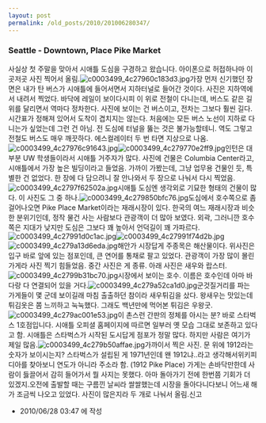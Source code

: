 ```yaml
---
layout: post
permalink: /old_posts/2010/201006280347/
---
```


### Seattle - Downtown, Place Pike Market


사실상 첫 주말을 맞아서 시애틀 도심을 구경하고 왔습니다. 아이폰으로 허접하나마 이곳저곳 사진 찍어서 올림.![c0003499_4c27960c183d3.jpg](201006280347/c0003499_4c27960c183d3.jpg)가장 먼저 신기했던 장면은 내가 탄 버스가 시애틀에 들어서면서 지하터널로 들어간 것이다. 사진은 지하역에서 내려서 찍었다. 바닥에 레일이 보이다시피 이 위로 전철이 다니는데, 버스도 같은 길 위를 달리면서 역마다 정차한다. 사진에 보이는 건 버스이고, 전차는 그보다 훨씬 길다. 시간표가 정해져 있어서 도착이 겹치지는 않는다. 처음에는 모든 버스 노선이 지하로 다니는가 싶었는데 그런 건 아님. 전 도심에 터널을 뚫는 것은 불가능할테니. 역도 그렇고 전철도 버스도 매우 깨끗하다. 에스컬레이터 두 번 타면 지상으로 나옴.![c0003499_4c27976c91643.jpg](201006280347/c0003499_4c27976c91643.jpg)![c0003499_4c279770e2ff9.jpg](201006280347/c0003499_4c279770e2ff9.jpg)인턴은 대부분 UW 학생들이라서 시애틀 거주자가 많다. 사진에 건물은 Columbia Center라고, 시애틀에서 가장 높은 빌딩이라고 들었음. 가까이 가봤는데, 그냥 업무용 건물인 듯, 특별한 건 없었다. 한 장에 다 담으려니 잘 안나와서 두 장으로 나눠서 다시 찍었음.![c0003499_4c2797f62502a.jpg](201006280347/c0003499_4c2797f62502a.jpg)시애틀 도심엔 생각외로 기묘한 형태의 건물이 많다. 이 사진도 그 중 하나.![c0003499_4c279850bfc76.jpg](201006280347/c0003499_4c279850bfc76.jpg)도심에서 호수쪽으로 좀 걸어나오면 Pike Place Market이라는 재래시장이 있다. 한국의 여느 재래시장과 비슷한 분위기인데, 정작 물건 사는 사람보다 관광객이 더 많아 보였다. 외곽, 그러니깐 호수쪽은 지대가 낮지만 도심은 그보다 꽤 높아서 언덕길이 꽤 가파르다.![c0003499_4c27991d0c1ac.jpg](201006280347/c0003499_4c27991d0c1ac.jpg)![c0003499_4c27991f74d2b.jpg](201006280347/c0003499_4c27991f74d2b.jpg)![c0003499_4c279a13d6eda.jpg](201006280347/c0003499_4c279a13d6eda.jpg)해안가 시장답게 주종목은 해산물이다. 위사진은 입구 바로 앞에 있는 점포인데, 큰 연어를 통채로 팔고 있었다. 관광객이 가장 많이 몰린 가게라 사진 찍기 힘들었음. 중간 사진은 게 종류. 아래 사진은 새우와 랍스터.![c0003499_4c2799b31bc70.jpg](201006280347/c0003499_4c2799b31bc70.jpg)시장에서 보이는 호수. 이름은 호수인데 아마 바다랑 다 연결되어 있을 거다.![c0003499_4c279a52ca1d0.jpg](201006280347/c0003499_4c279a52ca1d0.jpg)군것질거리를 파는 가게들이 몇 군데 보이길래 마침 출출하던 참이라 새우튀김을 샀다. 왕새우는 맛있는데 튀김옷은 쫌 느끼하고 눅눅했다. 그래도 백년만에 먹어본 튀김은 우왕굿.![c0003499_4c279ac001e53.jpg](201006280347/c0003499_4c279ac001e53.jpg)이 촌스런 간판의 정체를 아시는 분? 바로 스타벅스 1호점입니다. 시애틀 오피셜 홈페이지에 따르면 일부러 옛 모습 그대로 보존하고 있다고 함. 시애틀은 스타벅스가 시작된 도시답게 점포가 정말 많다. 하지만 사람은 여기가 제일 많음.![c0003499_4c279b50affae.jpg](201006280347/c0003499_4c279b50affae.jpg)가까이서 찍은 사진. 문 위에 1912라는 숫자가 보이시는지? 스타벅스가 설립된 게 1971년인데 왠 1912냐..라고 생각해서위키피디아를 찾아보니 연도가 아니라 주소라 함. (1912 Pike Place) 가게는 손바닥만한데 사람이 듫끌어서 감히 들어가서 뭘 사지는 못했다. 아마 돌아가기 전에 한번쯤 기회가 더 있겠지.오전에 출발할 때는 구름낀 날씨라 쌀쌀했는데 시장을 돌아다니다보니 어느새 해가 조금씩 나오고 있었다. 사진이 많은지라 두 개로 나눠서 올림.신고


- 2010/06/28 03:47 에 작성